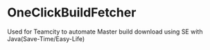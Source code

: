 # OneClickBuildFetcher
Used for Teamcity to automate Master build download using SE with Java(Save-Time/Easy-Life)
